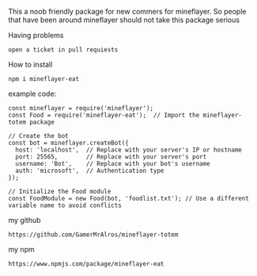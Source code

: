 This a noob friendly package for new commers for mineflayer. So people that have been around mineflayer should not take this package serious

Having problems
```
open a ticket in pull requiests
```
How to install
```
npm i mineflayer-eat
```

example code:
```
const mineflayer = require('mineflayer');
const Food = require('mineflayer-eat');  // Import the mineflayer-totem package

// Create the bot
const bot = mineflayer.createBot({
  host: 'localhost',  // Replace with your server's IP or hostname
  port: 25565,        // Replace with your server's port
  username: 'Bot',    // Replace with your bot's username
  auth: 'microsoft',  // Authentication type
});

// Initialize the Food module
const FoodModule = new Food(bot, 'foodlist.txt'); // Use a different variable name to avoid conflicts

```

my github
```
https://github.com/GamerMrAlros/mineflayer-totem
```
my npm
```
https://www.npmjs.com/package/mineflayer-eat
```
